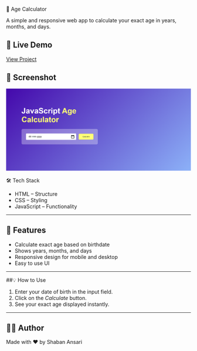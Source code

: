 📅 Age Calculator

A simple and responsive web app to calculate your exact age in years, months, and days.


## 🚀 Live Demo
[View Project](https://github.com/Shaban665/age-calculatorp)



## 📸 Screenshot
![App Screenshot](screenshot.png)



 🛠 Tech Stack
- HTML – Structure
- CSS – Styling
- JavaScript – Functionality

---

## 📌 Features
- Calculate exact age based on birthdate
- Shows years, months, and days
- Responsive design for mobile and desktop
- Easy to use UI

---

##💡 How to Use
1. Enter your date of birth in the input field.
2. Click on the *Calculate* button.
3. See your exact age displayed instantly.

---

## 👨‍💻 Author
Made with ❤ by Shaban Ansari